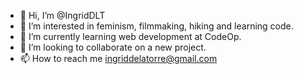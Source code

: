 - 👋 Hi, I’m @IngridDLT
- 👀 I’m interested in feminism, filmmaking, hiking and learning code.
- 🌱 I’m currently learning web development at CodeOp.
- 💞️ I’m looking to collaborate on a new project.
- 📫 How to reach me ingriddelatorre@gmail.com

<!---
IngridDLT/IngridDLT is a ✨ special ✨ repository because its `README.md` (this file) appears on your GitHub profile.
You can click the Preview link to take a look at your changes.
--->
